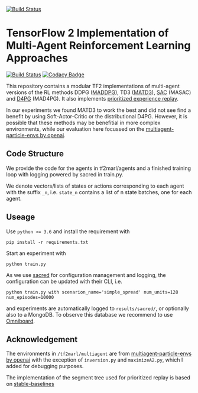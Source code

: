[![Build Status](https://travis-ci.com/JohannesAck/tf2marl.svg?branch=master)](https://travis-ci.com/JohannesAck/tf2marl)

# TensorFlow 2 Implementation of Multi-Agent Reinforcement Learning Approaches 
[![Build Status](https://travis-ci.com/JohannesAck/tf2multiagentrl.svg?branch=main)](https://travis-ci.com/JohannesAck/tf2multiagentrl)
[![Codacy Badge](https://api.codacy.com/project/badge/Grade/f047411b259245f28c60095cc8e44250)](https://app.codacy.com/gh/JohannesAck/tf2multiagentrl?utm_source=github.com&utm_medium=referral&utm_content=JohannesAck/tf2multiagentrl&utm_campaign=Badge_Grade)

This repository contains a modular TF2 implementations of multi-agent versions of the RL methods DDPG 
([MADDPG](https://arxiv.org/abs/1706.02275)),
 TD3 ([MATD3](https://arxiv.org/abs/1910.01465)),
 [SAC](https://arxiv.org/abs/1801.01290) (MASAC) and
 [D4PG](https://arxiv.org/abs/1804.08617) (MAD4PG).
 It also implements [prioritized experience replay](https://arxiv.org/abs/1511.05952).
 
 In our experiments we found MATD3 to work the best and did not see find a benefit by using Soft-Actor-Critic
 or the distributional D4PG. However, it is possible that these methods may be benefitial in more
 complex environments, while our evaluation here focussed on the 
 [multiagent-particle-envs by openai](https://github.com/openai/multiagent-particle-envs).

## Code Structure
We provide the code for the agents in tf2marl/agents and a finished training loop with logging
powered by sacred in train.py.

We denote vectors/lists of states or actions corresponding to each agent with the suffix `_n`, i.e.
`state_n` contains a list of n state batches, one for each agent. 

## Useage

Use `python >= 3.6` and install the requirement with
```
pip install -r requirements.txt
```
Start an experiment with 
```
python train.py
```
As we use [sacred](https://github.com/IDSIA/sacred) for configuration management and logging, 
the configuration can be updated with their CLI, i.e.
```
python train.py with scenarion_name='simple_spread' num_units=128 num_episodes=10000
```
and experiments are automatically logged to `results/sacred/`, or optionally also to a MongoDB.
To observe this database we recommend to use [Omniboard](https://github.com/vivekratnavel/omniboard).

 
## Acknowledgement
The environments in `/tf2marl/multiagent` are from [multiagent-particle-envs by openai](https://github.com/openai/multiagent-particle-envs)
with the exception of `inversion.py` and `maximizeA2.py`, which I added for debugging purposes.

The implementation of the segment tree used for prioritized replay is based on 
[stable-baselines](https://github.com/hill-a/stable-baselines)

